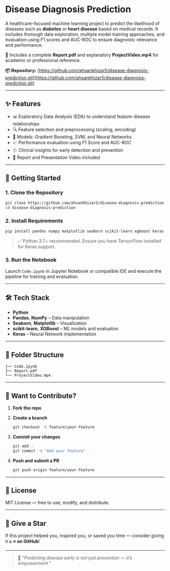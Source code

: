 # Disease Diagnosis Prediction

A healthcare-focused machine learning project to predict the likelihood of diseases such as **diabetes** or **heart disease** based on medical records. It includes thorough data exploration, multiple model training approaches, and evaluation using F1 scores and AUC-ROC to ensure diagnostic relevance and performance.

📄 Includes a complete **Report.pdf** and explanatory **ProjectVideo.mp4** for academic or professional reference.

**📦 Repository:** [https://github.com/ahsankhizar5/disease-diagnosis-prediction.git](https://github.com/ahsankhizar5/disease-diagnosis-prediction.git)

---

## ✨ Features

* 📊 Exploratory Data Analysis (EDA) to understand feature-disease relationships
* 🔍 Feature selection and preprocessing (scaling, encoding)
* 🤖 Models: Gradient Boosting, SVM, and Neural Networks
* 📈 Performance evaluation using F1 Score and AUC-ROC
* 🩺 Clinical insights for early detection and prevention
* 📄 Report and Presentation Video included

---

## 🚀 Getting Started

### 1. **Clone the Repository**

```bash
git clone https://github.com/ahsankhizar5/disease-diagnosis-prediction.git
cd disease-diagnosis-prediction
````

### 2. **Install Requirements**

```bash
pip install pandas numpy matplotlib seaborn scikit-learn xgboost keras
```

> ✅ Python 3.7+ recommended. Ensure you have TensorFlow installed for Keras support.

### 3. **Run the Notebook**

Launch `Code.ipynb` in Jupyter Notebook or compatible IDE and execute the pipeline for training and evaluation.

---

## 🛠️ Tech Stack

* **Python**
* **Pandas**, **NumPy** – Data manipulation
* **Seaborn**, **Matplotlib** – Visualization
* **scikit-learn**, **XGBoost** – ML models and evaluation
* **Keras** – Neural Network implementation

---

## 📁 Folder Structure

```
├── Code.ipynb
├── Report.pdf
└── ProjectVideo.mp4
```

---

## 🤝 Want to Contribute?

1. **Fork the repo**

2. **Create a branch**

   ```bash
   git checkout -b feature/your-feature
   ```

3. **Commit your changes**

   ```bash
   git add .
   git commit -m "Add your feature"
   ```

4. **Push and submit a PR**

   ```bash
   git push origin feature/your-feature
   ```

---

## 📄 License

MIT License — free to use, modify, and distribute.

---

## 🌟 Give a Star

If this project helped you, inspired you, or saved you time — consider giving it a **⭐ on GitHub**!

---

> 🧠 *"Predicting disease early is not just prevention — it’s empowerment."*